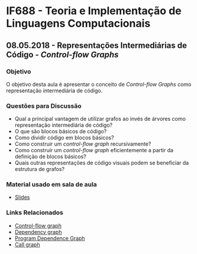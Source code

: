 # IF688 - Teoria e Implementação de Linguagens Computacionais

## 08.05.2018 - Representações Intermediárias de Código - _Control-flow Graphs_

### Objetivo

O objetivo desta aula é apresentar o conceito de _Control-flow Graphs_ como representação intermediária de código.

### Questões para Discussão

- Qual a principal vantagem de utilizar grafos ao invés de árvores como representação intermediária de código? 
- O que são blocos básicos de código? 
- Como dividir código em blocos básicos? 
- Como construir um _control-flow graph_ recursivamente? 
- Como construir um _control-flow graph_ eficientemente a partir da definição de blocos básicos? 
- Quais outras representações de código visuais podem se beneficiar da estrutura de grafos? 

### Material usado em sala de aula

- [Slides](https://drive.google.com/open?id=1O7CMkykqPHVeCkLz7C-xlWomqUQERVRk)

### Links Relacionados

- [Control-flow graph](https://en.wikipedia.org/wiki/Control_flow_graph)
- [Dependency graph](https://en.wikipedia.org/wiki/Dependency_graph)
- [Program Dependence Graph](https://en.wikipedia.org/wiki/Program_Dependence_Graph)
- [Call graph](https://en.wikipedia.org/wiki/Call_graph)